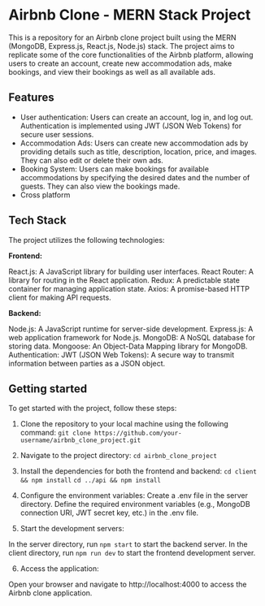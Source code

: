 
# Airbnb Clone - MERN Stack Project

This is a repository for an Airbnb clone project built using the MERN (MongoDB, Express.js, React.js, Node.js) stack. The project aims to replicate some of the core functionalities of the Airbnb platform, allowing users to create an account, create new accommodation ads, make bookings, and view their bookings as well as all available ads.


## Features

- User authentication: Users can create an account, log in, and log out. Authentication is implemented using JWT (JSON Web Tokens) for secure user sessions.
- Accommodation Ads: Users can create new accommodation ads by providing details such as title, description, location, price, and images. They can also edit or delete their own ads.
- Booking System: Users can make bookings for available accommodations by specifying the desired dates and the number of guests. They can also view the bookings made.
- Cross platform


## Tech Stack

The project utilizes the following technologies:

**Frontend:**

React.js: A JavaScript library for building user interfaces.
React Router: A library for routing in the React application.
Redux: A predictable state container for managing application state.
Axios: A promise-based HTTP client for making API requests.

**Backend:**

Node.js: A JavaScript runtime for server-side development.
Express.js: A web application framework for Node.js.
MongoDB: A NoSQL database for storing data.
Mongoose: An Object-Data Mapping library for MongoDB.
Authentication: JWT (JSON Web Tokens): A secure way to transmit information between parties as a JSON object.


## Getting started

To get started with the project, follow these steps:

1. Clone the repository to your local machine using the following command: ``git clone https://github.com/your-username/airbnb_clone_project.git``

2. Navigate to the project directory: ``cd airbnb_clone_project``

3. Install the dependencies for both the frontend and backend: ``cd client && npm install``
``cd ../api && npm install``

4. Configure the environment variables: Create a .env file in the server directory. Define the required environment variables (e.g., MongoDB connection URI, JWT secret key, etc.) in the .env file.

5. Start the development servers:

In the server directory, run ``npm start`` to start the backend server.
In the client directory, run ``npm run dev`` to start the frontend development server.

6. Access the application:

Open your browser and navigate to http://localhost:4000 to access the Airbnb clone application.
